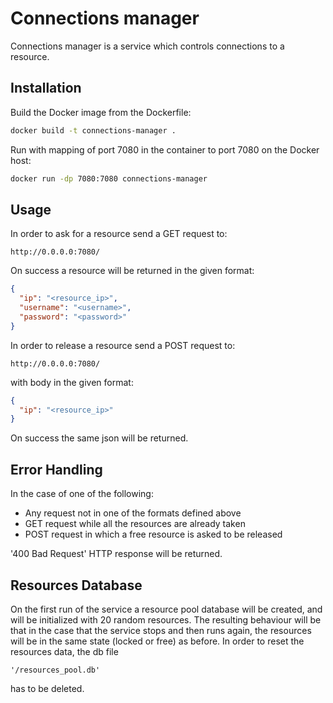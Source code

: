# Connections manager
Connections manager is a service which controls connections to a resource.

## Installation

Build the Docker image from the Dockerfile:
```bash
docker build -t connections-manager .
```
Run with mapping of port 7080 in the container to port 7080 on the Docker host:
```bash
docker run -dp 7080:7080 connections-manager
```

## Usage

In order to ask for a resource send a GET request to:

```http request
http://0.0.0.0:7080/
```
On success a resource will be returned in the given format:
```json
{
  "ip": "<resource_ip>",
  "username": "<username>",
  "password": "<password>"
}
```
In order to release a resource send a POST request to:
```http request
http://0.0.0.0:7080/
```
with body in the given format:
```json
{
  "ip": "<resource_ip>"
}
```
On success the same json will be returned.


## Error Handling
In the case of one of the following:

- Any request not in one of the formats defined above
- GET request while all the resources are already taken
- POST request in which a free resource is asked to be released 

'400 Bad Request' HTTP response will be returned.


## Resources Database
On the first run of the service a resource pool database will be created, and will be initialized with 20 random resources.
The resulting behaviour will be that in the case that the service stops and then runs again, the resources will be in the same state (locked or free) as before.
In order to reset the resources data, the db file 
```text
'/resources_pool.db'
```
has to be deleted.
